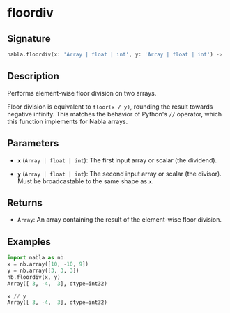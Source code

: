 # floordiv

## Signature

```python
nabla.floordiv(x: 'Array | float | int', y: 'Array | float | int') -> 'Array'
```

## Description

Performs element-wise floor division on two arrays.

Floor division is equivalent to `floor(x / y)`, rounding the result
towards negative infinity. This matches the behavior of Python's `//`
operator, which this function implements for Nabla arrays.

## Parameters

- **`x`** (`Array | float | int`): The first input array or scalar (the dividend).

- **`y`** (`Array | float | int`): The second input array or scalar (the divisor). Must be broadcastable to the same shape as `x`.

## Returns

- `Array`: An array containing the result of the element-wise floor division.

## Examples

```python
import nabla as nb
x = nb.array([10, -10, 9])
y = nb.array([3, 3, 3])
nb.floordiv(x, y)
Array([ 3, -4,  3], dtype=int32)

x // y
Array([ 3, -4,  3], dtype=int32)
```
